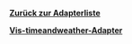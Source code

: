 [**Zurück zur Adapterliste**](/adapterref/adapterliste.md)

[**Vis-timeandweather-Adapter**](/adapterref/docs/iobroker.vis-timeandweather/de/README.md)